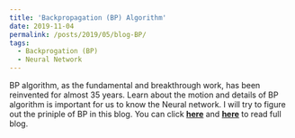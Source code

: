 ```yaml
---
title: 'Backpropagation (BP) Algorithm'
date: 2019-11-04
permalink: /posts/2019/05/blog-BP/
tags:
  - Backprogation (BP)
  - Neural Network
---
```


BP algorithm, as the fundamental and breakthrough work, has been reinvented for almost 35 years. Learn about the motion and details of BP algorithm is important for us to know the Neural network. I will try to figure out the priniple of BP in this blog. You can click [**here**](https://zhuanlan.zhihu.com/p/47967940) and [**here**](https://github.com/PrideLee/Machine-Learning-Notes/tree/master/Machine%20Learning/BP%20Algorithm) to read full blog.
